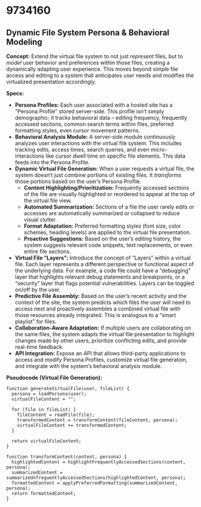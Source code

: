 # 9734160

## Dynamic File System Persona & Behavioral Modeling

**Concept:** Extend the virtual file system to not just *represent* files, but to *model* user behavior and preferences within those files, creating a dynamically adapting user experience. This moves beyond simple file access and editing to a system that anticipates user needs and modifies the virtualized presentation accordingly.

**Specs:**

*   **Persona Profiles:** Each user associated with a hosted site has a “Persona Profile” stored server-side. This profile isn’t simply demographic; it tracks behavioral data – editing frequency, frequently accessed sections, common search terms within files, preferred formatting styles, even cursor movement patterns.
*   **Behavioral Analysis Module:** A server-side module continuously analyzes user interactions with the virtual file system. This includes tracking edits, access times, search queries, and even micro-interactions like cursor dwell time on specific file elements. This data feeds into the Persona Profile.
*   **Dynamic Virtual File Generation:** When a user requests a virtual file, the system doesn’t just combine portions of existing files. It *transforms* those portions based on the user’s Persona Profile.
    *   **Content Highlighting/Prioritization:** Frequently accessed sections of the file are visually highlighted or reordered to appear at the top of the virtual file view.
    *   **Automated Summarization:**  Sections of a file the user rarely edits or accesses are automatically summarized or collapsed to reduce visual clutter.
    *   **Format Adaptation:** Preferred formatting styles (font size, color schemes, heading levels) are applied to the virtual file presentation.
    *   **Proactive Suggestions:** Based on the user’s editing history, the system suggests relevant code snippets, text replacements, or even entire file sections.
*   **Virtual File “Layers”:**  Introduce the concept of “Layers” within a virtual file.  Each layer represents a different perspective or functional aspect of the underlying data. For example, a code file could have a “debugging” layer that highlights relevant debug statements and breakpoints, or a “security” layer that flags potential vulnerabilities.  Layers can be toggled on/off by the user.
*   **Predictive File Assembly:**  Based on the user’s recent activity and the context of the site, the system predicts which files the user will need to access next and proactively assembles a combined virtual file with those resources already integrated. This is analogous to a “smart playlist” for files.
*   **Collaboration-Aware Adaptation:** If multiple users are collaborating on the same files, the system adapts the virtual file presentation to highlight changes made by other users, prioritize conflicting edits, and provide real-time feedback.
*   **API Integration:**  Expose an API that allows third-party applications to access and modify Persona Profiles, customize virtual file generation, and integrate with the system’s behavioral analysis module.

**Pseudocode (Virtual File Generation):**

```
function generateVirtualFile(user, fileList) {
  persona = loadPersona(user);
  virtualFileContent = "";

  for (file in fileList) {
    fileContent = readFile(file);
    transformedContent = transformContent(fileContent, persona);
    virtualFileContent += transformedContent;
  }

  return virtualFileContent;
}

function transformContent(content, persona) {
  highlightedContent = highlightFrequentlyAccessedSections(content, persona);
  summarizedContent = summarizeUnfrequentlyAccessedSections(highlightedContent, persona);
  formattedContent = applyPreferredFormatting(summarizedContent, persona);
  return formattedContent;
}
```